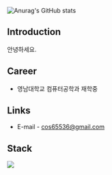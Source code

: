 ![Anurag's GitHub stats](https://github-readme-stats.vercel.app/api?username=cos65536&show_icons=true&theme=radical)

## Introduction
안녕하세요.

## Career
- 영남대학교 컴퓨터공학과 재학중

## Links
- E-mail - cos65536@gmail.com

## Stack
 <img src="https://img.shields.io/badge/SPRINGBOOT-6DB33F?style=for-the-badge&logo=Spring&logoColor=white">

<!--
**cos65536/cos65536** is a ✨ _special_ ✨ repository because its `README.md` (this file) appears on your GitHub profile.

Here are some ideas to get you started:

- 🔭 I’m currently working on ...
- 🌱 I’m currently learning ...
- 👯 I’m looking to collaborate on ...
- 🤔 I’m looking for help with ...
- 💬 Ask me about ...
- 📫 How to reach me: ...
- 😄 Pronouns: ...
- ⚡ Fun fact: ...
-->
